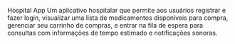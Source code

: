 Hospital App
Um aplicativo hospitalar que permite aos usuários registrar e fazer login, visualizar uma lista de medicamentos disponíveis para compra, gerenciar seu carrinho de compras, e entrar na fila de espera para consultas com informações de tempo estimado e notificações sonoras.
